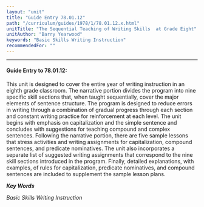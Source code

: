 ```yaml
---
layout: "unit"
title: "Guide Entry 78.01.12"
path: "/curriculum/guides/1978/1/78.01.12.x.html"
unitTitle: "The Sequential Teaching of Writing Skills  at Grade Eight"
unitAuthor: "Barry Yearwood"
keywords: "Basic Skills Writing Instruction"
recommendedFor: ""
---
```

<body>
<hr/>
<h4>
Guide Entry to 78.01.12:
</h4>
This unit is designed to cover the entire year of writing instruction in an eighth grade classroom. The narrative portion divides the program into nine specific skill sections that, when taught sequentially, cover the major elements of sentence structure. The program is designed to reduce errors in writing through a combination of gradual progress through each section and constant writing practice for reinforcement at each level. The unit begins with emphasis on capitalization and the simple sentence and concludes with suggestions for teaching compound and complex sentences. Following the narrative portion, there are five sample lessons that stress activities and writing assignments for capitalization, compound sentences, and predicate nominatives. The unit also incorporates a separate list of suggested writing assignments that correspond to the nine skill sections introduced in the program. Finally, detailed explanations, with examples, of rules for capitalization, predicate nominatives, and compound sentences are included to supplement the sample lesson plans.
<p>
<b>
<i>
Key Words
</i>
</b>
<br/>
</p>
<p>
<i>
Basic Skills Writing Instruction
</i>
</p>
</body>